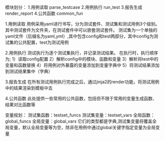 模块划分：
1.用例读取 parse_testcase
2.用例执行 run_test
3.报告生成 render_report
4.公共函数 common_fun

1.用例读取
    用例采用yaml进行书写，分为测试套件、测试集和测试用例3个级别。
    其中测试套件为文件夹，在测试套件中可以嵌套测试套件。
    测试集为一个单独的yaml文件（后缀名为yaml,yml）,其中包含config和test两部分，其中config为测试集的公共配置，test为测试用例

2.用例执行
    测试执行为逐个测试集执行，并记录测试结果。
    在执行时，执行顺序为;
    1）读取config配置
    2）解析config中的模块、函数和变量
    3）解析将test中的变量和函数替换
    4）将用例对外暴露的变量添加到变量字典中
    5）将测试结果添加到测试结果集中（字典）

3.报告生成
    在所有测试用例执行完成之后，通过jinja2的render功能，将测试用例中的结果渲染到模板中去

4.公共函数
    此处提供一些常用的公共函数，包括但不限于常用的变量生成函数、结果对比函数等

变量规划：
    测试集函数：testset_funcs
    测试集变量：testset_vars
    全局函数：global_funcs
    全局变量：global_vars
    它们的类型都是字典,测试集变量将覆盖全局变量，默认全局变量等为空，除非在用例中通过global关键字指定变量为全局变量
